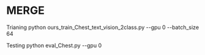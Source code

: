 # MERGE

Trianing
python ours_train_Chest_text_vision_2class.py --gpu 0 --batch_size 64

Testing
python eval_Chest.py --gpu 0
